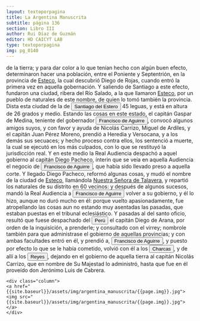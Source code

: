 ```yaml
---
layout: textoporpagina
title: La Argentina Manuscrita
subtitle: página 136
section: Libro III
author: Rui Díaz de Guzmán
editor: HD CAICYT LAB
type: textoporpagina
img: pg_0140
---
```


<div class="row">
    <div class="column">
de la tierra; y para dar color a lo que tenían hecho con algún buen efecto, determinaron hacer una población, entre el Poniente y Septentrión, en la provincia de <a href="https://recogito.pelagios.org/document/wzqxhk0h3vpikm/part/1/edit#0c23a064-1e7f-4127-99a6-72f7dea0aa29" target="_blank">Esteco</a>, la cual descubrió Diego de Rojas, cuando entró la primera vez en aquella gobernación. Y saliendo de Santiago a este efecto, fundaron una ciudad, ribera del Río Salado, a la que llamaron <a href="https://recogito.pelagios.org/document/wzqxhk0h3vpikm/part/1/edit#4c17d51d-0772-46b0-ace6-df12dec8ddea" target="_blank">Esteco</a>, por un pueblo de naturales de este nombre, de quien lo tomó también la provincia. Dista esta ciudad de la de <a href="https://recogito.pelagios.org/document/wzqxhk0h3vpikm/part/1/edit#5e0d5cd4-3336-4cde-9a54-e4b44ed3763b" target="_blank"><button class="balloon" data-balloon-pos="up" data-balloon-length="large" data-balloon="La ciudad fue fundada en su emplazamiento actual en 1553, y desde ella salieron numerosos contingentes que ayudaron a fundar diversas ciudades en el actual territorio argentino, como San Miguel de Tucumán, Córdoba, Salta, La Rioja, San Salvador de Jujuy y Catamarca.">Santiago del Estero</button></a> 45 leguas, y está en altura de 26 grados y medio. Estando las cosas en este estado, el capitán Gaspar de Medina, teniente del gobernador <button class="balloon" data-balloon-pos="up" data-balloon-length="large" data-balloon="Francisco de Aguirre también conocido como Francisco de Aguirre &quot;el Viejo&quot; (Talavera de la Reina, Corona de Castilla, 1500 - La Serena, Capitanía General de Chile, 1581) fue un conquistador español que participó en la conquista de Chile y del noroeste de Argentina. En su juventud se incorporó a las tropas imperiales de Carlos I de España. En 1525, Aguirre tuvo una destacada actuación en la memorable batalla de Pavía, en la que los soldados de Carlos I derrotaron a los franceses y aprehendieron al rey Francisco I de Francia y en 1527 participó del &quot;saqueo de Roma&quot;. Las cartas y sus documentos revelan que poseía una inteligencia cultivada. De entre los conquistadores, fue uno de los que más legítimos títulos podía blasonar de la nobleza de su cuna. En 1534, se embarcó hacia América. Desde la isla de Cuba viajó al Perú en 1537, junto a 400 soldados castellanos que venían a socorrer a Francisco Pizarro, que luchaba contra los incas. En Panamá se hizo de caballos, armas, un negro y criados españoles. Arribó al Perú al tiempo que Pizarro había capturado al Inca Atahualpa, al que ejecutó. De inmediato, Aguirre se puso a las órdenes del conquistador del Perú y tuvo destacada actuación en todas las campañas y en la dominación de los incas. Más tarde ayudó al capitán Diego de Rojas a dominar y poblar la Provincia de Charcas, donde fue durante dos años teniente.Asignado como gobernador de Chile a la muerte de Pedro de Valdivia, fue también gobernador del Tucumán en tres oportunidades y fundador de las ciudades de La Serena (Chile) y Santiago del Estero (Argentina).">Francisco de Aguirre</button>, convocó algunos amigos suyos, y con favor y ayuda de Nicolás Carrizo, Miguel de Ardiles, y el capitán Juan Pérez Moreno, prendió a Heredia y Versocana, y a los demás sus secuaces; y hecho proceso contra ellos, los sentenció a muerte, la cual se ejecutó en los más culpados, con lo que se restituyó la jurisdicción real. Y en este medio la Real Audiencia despachó a aquel gobierno al capitán Diego Pacheco, ínterin que se veía en aquella Audiencia el negocio de <button class="balloon" data-balloon-pos="up" data-balloon-length="large" data-balloon="Francisco de Aguirre también conocido como Francisco de Aguirre &quot;el Viejo&quot; (Talavera de la Reina, Corona de Castilla, 1500 - La Serena, Capitanía General de Chile, 1581) fue un conquistador español que participó en la conquista de Chile y del noroeste de Argentina. En su juventud se incorporó a las tropas imperiales de Carlos I de España. En 1525, Aguirre tuvo una destacada actuación en la memorable batalla de Pavía, en la que los soldados de Carlos I derrotaron a los franceses y aprehendieron al rey Francisco I de Francia y en 1527 participó del &quot;saqueo de Roma&quot;. Las cartas y sus documentos revelan que poseía una inteligencia cultivada. De entre los conquistadores, fue uno de los que más legítimos títulos podía blasonar de la nobleza de su cuna. En 1534, se embarcó hacia América. Desde la isla de Cuba viajó al Perú en 1537, junto a 400 soldados castellanos que venían a socorrer a Francisco Pizarro, que luchaba contra los incas. En Panamá se hizo de caballos, armas, un negro y criados españoles. Arribó al Perú al tiempo que Pizarro había capturado al Inca Atahualpa, al que ejecutó. De inmediato, Aguirre se puso a las órdenes del conquistador del Perú y tuvo destacada actuación en todas las campañas y en la dominación de los incas. Más tarde ayudó al capitán Diego de Rojas a dominar y poblar la Provincia de Charcas, donde fue durante dos años teniente.Asignado como gobernador de Chile a la muerte de Pedro de Valdivia, fue también gobernador del Tucumán en tres oportunidades y fundador de las ciudades de La Serena (Chile) y Santiago del Estero (Argentina).">Francisco de Aguirre</button>, que había sido llevado preso a aquella corte. Y llegado Diego Pacheco, reformó algunas cosas, y mudó el nombre de la ciudad de <a href="https://recogito.pelagios.org/document/wzqxhk0h3vpikm/part/1/edit#6a8189d4-a774-4b36-af6c-efdadbfb58bb" target="_blank">Esteco</a>, llamándola <a href="https://recogito.pelagios.org/document/wzqxhk0h3vpikm/part/1/edit#302ecb9d-2735-401e-b10d-68631177a3fe" target="_blank">Nuestra Señora de Talavera</a>, y repartió los naturales de su distrito en 60 vecinos: y después de algunos sucesos, mandó la Real Audiencia a <button class="balloon" data-balloon-pos="up" data-balloon-length="large" data-balloon="Francisco de Aguirre también conocido como Francisco de Aguirre &quot;el Viejo&quot; (Talavera de la Reina, Corona de Castilla, 1500 - La Serena, Capitanía General de Chile, 1581) fue un conquistador español que participó en la conquista de Chile y del noroeste de Argentina. En su juventud se incorporó a las tropas imperiales de Carlos I de España. En 1525, Aguirre tuvo una destacada actuación en la memorable batalla de Pavía, en la que los soldados de Carlos I derrotaron a los franceses y aprehendieron al rey Francisco I de Francia y en 1527 participó del &quot;saqueo de Roma&quot;. Las cartas y sus documentos revelan que poseía una inteligencia cultivada. De entre los conquistadores, fue uno de los que más legítimos títulos podía blasonar de la nobleza de su cuna. En 1534, se embarcó hacia América. Desde la isla de Cuba viajó al Perú en 1537, junto a 400 soldados castellanos que venían a socorrer a Francisco Pizarro, que luchaba contra los incas. En Panamá se hizo de caballos, armas, un negro y criados españoles. Arribó al Perú al tiempo que Pizarro había capturado al Inca Atahualpa, al que ejecutó. De inmediato, Aguirre se puso a las órdenes del conquistador del Perú y tuvo destacada actuación en todas las campañas y en la dominación de los incas. Más tarde ayudó al capitán Diego de Rojas a dominar y poblar la Provincia de Charcas, donde fue durante dos años teniente.Asignado como gobernador de Chile a la muerte de Pedro de Valdivia, fue también gobernador del Tucumán en tres oportunidades y fundador de las ciudades de La Serena (Chile) y Santiago del Estero (Argentina).">Francisco de Aguirre</button> volver a su gobierno, y él lo hizo, aunque no duró mucho en él: porque vuelto apasionadamente, fue atropellando las cosas aun no estando muy asentadas las pasadas, que estaban puestas en el tribunal eclesiástico. Y pasadas al del santo oficio, resultó que fuese despachado del <a href="https://recogito.pelagios.org/document/wzqxhk0h3vpikm/part/1/edit#fc2aa683-c55c-4a17-acbb-f71298bf6483" target="_blank"><button class="balloon" data-balloon-pos="up" data-balloon-length="large" data-balloon="Entendido como virreinato del Perú.">Perú</button></a> el capitán Diego de Arana, por orden de la inquisición, a prenderle; y consultado con el virrey; nombrole también para que administrase el gobierno de aquellas provincias; y con ambas facultades entró en él, y prendió a, <button class="balloon" data-balloon-pos="up" data-balloon-length="large" data-balloon="Francisco de Aguirre también conocido como Francisco de Aguirre &quot;el Viejo&quot; (Talavera de la Reina, Corona de Castilla, 1500 - La Serena, Capitanía General de Chile, 1581) fue un conquistador español que participó en la conquista de Chile y del noroeste de Argentina. En su juventud se incorporó a las tropas imperiales de Carlos I de España. En 1525, Aguirre tuvo una destacada actuación en la memorable batalla de Pavía, en la que los soldados de Carlos I derrotaron a los franceses y aprehendieron al rey Francisco I de Francia y en 1527 participó del &quot;saqueo de Roma&quot;. Las cartas y sus documentos revelan que poseía una inteligencia cultivada. De entre los conquistadores, fue uno de los que más legítimos títulos podía blasonar de la nobleza de su cuna. En 1534, se embarcó hacia América. Desde la isla de Cuba viajó al Perú en 1537, junto a 400 soldados castellanos que venían a socorrer a Francisco Pizarro, que luchaba contra los incas. En Panamá se hizo de caballos, armas, un negro y criados españoles. Arribó al Perú al tiempo que Pizarro había capturado al Inca Atahualpa, al que ejecutó. De inmediato, Aguirre se puso a las órdenes del conquistador del Perú y tuvo destacada actuación en todas las campañas y en la dominación de los incas. Más tarde ayudó al capitán Diego de Rojas a dominar y poblar la Provincia de Charcas, donde fue durante dos años teniente.Asignado como gobernador de Chile a la muerte de Pedro de Valdivia, fue también gobernador del Tucumán en tres oportunidades y fundador de las ciudades de La Serena (Chile) y Santiago del Estero (Argentina).">Francisco de Aguirre</button>, y puesto por efecto lo que se le había cometido, volvió con él a los <a href="https://recogito.pelagios.org/document/wzqxhk0h3vpikm/part/1/edit#4dbe6a85-89d7-4eac-8887-4aa105ce10ff" target="_blank"><button class="balloon" data-balloon-pos="up" data-balloon-length="large" data-balloon="Refiere a la provincia de Charcas, provincia de los Charcas o bien gobernación de Charcas fue un territorio ultramarino integrante del Imperio español que formó parte del gran Virreinato del Perú hasta 1776 y que luego pasó al nuevo Virreinato del Río de la Plata. La provincia de Charcas, cuyos límites se superponen con la Audiencia de Charchas, tenía su sede en Sucre (Ciudad de la Plata, 1538).">Charcas</button></a>, y de allí a los <a href="https://recogito.pelagios.org/document/wzqxhk0h3vpikm/part/1/edit#6c408783-e89c-4760-b925-201ce5c81328" target="_blank"><button class="balloon" data-balloon-pos="up" data-balloon-length="large" data-balloon="Este fue un puerto establecido Paraguay arriba en los límtes meridionales del Gran Pantanal, sobre la entrada del río Cuiabá.">Reyes</button></a>, dejando en el gobierno de aquella tierra al capitán Nicolás Carrizo, que en nombre de Su Majestad lo administró, hasta que fue en él proveído don Jerónimo Luis de Cabrera.    </div>

    <div class="column">
    <a href="{{site.baseurl}}/assets/img/argentina_manuscrita/{{page.img}}.jpg"><img src="{{site.baseurl}}/assets/img/argentina_manuscrita/{{page.img}}.jpg"></a>
    </div>
</div>